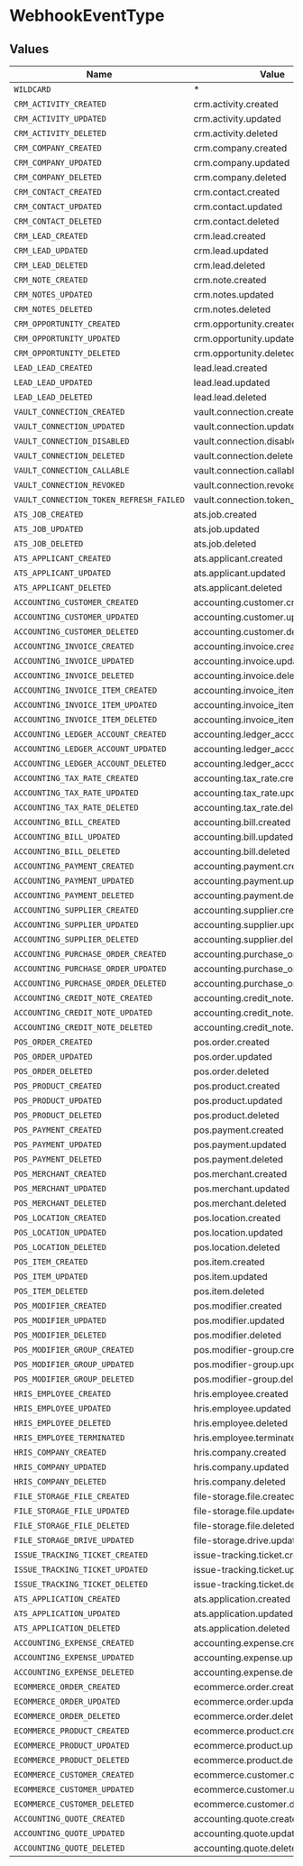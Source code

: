 # WebhookEventType


## Values

| Name                                    | Value                                   |
| --------------------------------------- | --------------------------------------- |
| `WILDCARD`                              | *                                       |
| `CRM_ACTIVITY_CREATED`                  | crm.activity.created                    |
| `CRM_ACTIVITY_UPDATED`                  | crm.activity.updated                    |
| `CRM_ACTIVITY_DELETED`                  | crm.activity.deleted                    |
| `CRM_COMPANY_CREATED`                   | crm.company.created                     |
| `CRM_COMPANY_UPDATED`                   | crm.company.updated                     |
| `CRM_COMPANY_DELETED`                   | crm.company.deleted                     |
| `CRM_CONTACT_CREATED`                   | crm.contact.created                     |
| `CRM_CONTACT_UPDATED`                   | crm.contact.updated                     |
| `CRM_CONTACT_DELETED`                   | crm.contact.deleted                     |
| `CRM_LEAD_CREATED`                      | crm.lead.created                        |
| `CRM_LEAD_UPDATED`                      | crm.lead.updated                        |
| `CRM_LEAD_DELETED`                      | crm.lead.deleted                        |
| `CRM_NOTE_CREATED`                      | crm.note.created                        |
| `CRM_NOTES_UPDATED`                     | crm.notes.updated                       |
| `CRM_NOTES_DELETED`                     | crm.notes.deleted                       |
| `CRM_OPPORTUNITY_CREATED`               | crm.opportunity.created                 |
| `CRM_OPPORTUNITY_UPDATED`               | crm.opportunity.updated                 |
| `CRM_OPPORTUNITY_DELETED`               | crm.opportunity.deleted                 |
| `LEAD_LEAD_CREATED`                     | lead.lead.created                       |
| `LEAD_LEAD_UPDATED`                     | lead.lead.updated                       |
| `LEAD_LEAD_DELETED`                     | lead.lead.deleted                       |
| `VAULT_CONNECTION_CREATED`              | vault.connection.created                |
| `VAULT_CONNECTION_UPDATED`              | vault.connection.updated                |
| `VAULT_CONNECTION_DISABLED`             | vault.connection.disabled               |
| `VAULT_CONNECTION_DELETED`              | vault.connection.deleted                |
| `VAULT_CONNECTION_CALLABLE`             | vault.connection.callable               |
| `VAULT_CONNECTION_REVOKED`              | vault.connection.revoked                |
| `VAULT_CONNECTION_TOKEN_REFRESH_FAILED` | vault.connection.token_refresh.failed   |
| `ATS_JOB_CREATED`                       | ats.job.created                         |
| `ATS_JOB_UPDATED`                       | ats.job.updated                         |
| `ATS_JOB_DELETED`                       | ats.job.deleted                         |
| `ATS_APPLICANT_CREATED`                 | ats.applicant.created                   |
| `ATS_APPLICANT_UPDATED`                 | ats.applicant.updated                   |
| `ATS_APPLICANT_DELETED`                 | ats.applicant.deleted                   |
| `ACCOUNTING_CUSTOMER_CREATED`           | accounting.customer.created             |
| `ACCOUNTING_CUSTOMER_UPDATED`           | accounting.customer.updated             |
| `ACCOUNTING_CUSTOMER_DELETED`           | accounting.customer.deleted             |
| `ACCOUNTING_INVOICE_CREATED`            | accounting.invoice.created              |
| `ACCOUNTING_INVOICE_UPDATED`            | accounting.invoice.updated              |
| `ACCOUNTING_INVOICE_DELETED`            | accounting.invoice.deleted              |
| `ACCOUNTING_INVOICE_ITEM_CREATED`       | accounting.invoice_item.created         |
| `ACCOUNTING_INVOICE_ITEM_UPDATED`       | accounting.invoice_item.updated         |
| `ACCOUNTING_INVOICE_ITEM_DELETED`       | accounting.invoice_item.deleted         |
| `ACCOUNTING_LEDGER_ACCOUNT_CREATED`     | accounting.ledger_account.created       |
| `ACCOUNTING_LEDGER_ACCOUNT_UPDATED`     | accounting.ledger_account.updated       |
| `ACCOUNTING_LEDGER_ACCOUNT_DELETED`     | accounting.ledger_account.deleted       |
| `ACCOUNTING_TAX_RATE_CREATED`           | accounting.tax_rate.created             |
| `ACCOUNTING_TAX_RATE_UPDATED`           | accounting.tax_rate.updated             |
| `ACCOUNTING_TAX_RATE_DELETED`           | accounting.tax_rate.deleted             |
| `ACCOUNTING_BILL_CREATED`               | accounting.bill.created                 |
| `ACCOUNTING_BILL_UPDATED`               | accounting.bill.updated                 |
| `ACCOUNTING_BILL_DELETED`               | accounting.bill.deleted                 |
| `ACCOUNTING_PAYMENT_CREATED`            | accounting.payment.created              |
| `ACCOUNTING_PAYMENT_UPDATED`            | accounting.payment.updated              |
| `ACCOUNTING_PAYMENT_DELETED`            | accounting.payment.deleted              |
| `ACCOUNTING_SUPPLIER_CREATED`           | accounting.supplier.created             |
| `ACCOUNTING_SUPPLIER_UPDATED`           | accounting.supplier.updated             |
| `ACCOUNTING_SUPPLIER_DELETED`           | accounting.supplier.deleted             |
| `ACCOUNTING_PURCHASE_ORDER_CREATED`     | accounting.purchase_order.created       |
| `ACCOUNTING_PURCHASE_ORDER_UPDATED`     | accounting.purchase_order.updated       |
| `ACCOUNTING_PURCHASE_ORDER_DELETED`     | accounting.purchase_order.deleted       |
| `ACCOUNTING_CREDIT_NOTE_CREATED`        | accounting.credit_note.created          |
| `ACCOUNTING_CREDIT_NOTE_UPDATED`        | accounting.credit_note.updated          |
| `ACCOUNTING_CREDIT_NOTE_DELETED`        | accounting.credit_note.deleted          |
| `POS_ORDER_CREATED`                     | pos.order.created                       |
| `POS_ORDER_UPDATED`                     | pos.order.updated                       |
| `POS_ORDER_DELETED`                     | pos.order.deleted                       |
| `POS_PRODUCT_CREATED`                   | pos.product.created                     |
| `POS_PRODUCT_UPDATED`                   | pos.product.updated                     |
| `POS_PRODUCT_DELETED`                   | pos.product.deleted                     |
| `POS_PAYMENT_CREATED`                   | pos.payment.created                     |
| `POS_PAYMENT_UPDATED`                   | pos.payment.updated                     |
| `POS_PAYMENT_DELETED`                   | pos.payment.deleted                     |
| `POS_MERCHANT_CREATED`                  | pos.merchant.created                    |
| `POS_MERCHANT_UPDATED`                  | pos.merchant.updated                    |
| `POS_MERCHANT_DELETED`                  | pos.merchant.deleted                    |
| `POS_LOCATION_CREATED`                  | pos.location.created                    |
| `POS_LOCATION_UPDATED`                  | pos.location.updated                    |
| `POS_LOCATION_DELETED`                  | pos.location.deleted                    |
| `POS_ITEM_CREATED`                      | pos.item.created                        |
| `POS_ITEM_UPDATED`                      | pos.item.updated                        |
| `POS_ITEM_DELETED`                      | pos.item.deleted                        |
| `POS_MODIFIER_CREATED`                  | pos.modifier.created                    |
| `POS_MODIFIER_UPDATED`                  | pos.modifier.updated                    |
| `POS_MODIFIER_DELETED`                  | pos.modifier.deleted                    |
| `POS_MODIFIER_GROUP_CREATED`            | pos.modifier-group.created              |
| `POS_MODIFIER_GROUP_UPDATED`            | pos.modifier-group.updated              |
| `POS_MODIFIER_GROUP_DELETED`            | pos.modifier-group.deleted              |
| `HRIS_EMPLOYEE_CREATED`                 | hris.employee.created                   |
| `HRIS_EMPLOYEE_UPDATED`                 | hris.employee.updated                   |
| `HRIS_EMPLOYEE_DELETED`                 | hris.employee.deleted                   |
| `HRIS_EMPLOYEE_TERMINATED`              | hris.employee.terminated                |
| `HRIS_COMPANY_CREATED`                  | hris.company.created                    |
| `HRIS_COMPANY_UPDATED`                  | hris.company.updated                    |
| `HRIS_COMPANY_DELETED`                  | hris.company.deleted                    |
| `FILE_STORAGE_FILE_CREATED`             | file-storage.file.created               |
| `FILE_STORAGE_FILE_UPDATED`             | file-storage.file.updated               |
| `FILE_STORAGE_FILE_DELETED`             | file-storage.file.deleted               |
| `FILE_STORAGE_DRIVE_UPDATED`            | file-storage.drive.updated              |
| `ISSUE_TRACKING_TICKET_CREATED`         | issue-tracking.ticket.created           |
| `ISSUE_TRACKING_TICKET_UPDATED`         | issue-tracking.ticket.updated           |
| `ISSUE_TRACKING_TICKET_DELETED`         | issue-tracking.ticket.deleted           |
| `ATS_APPLICATION_CREATED`               | ats.application.created                 |
| `ATS_APPLICATION_UPDATED`               | ats.application.updated                 |
| `ATS_APPLICATION_DELETED`               | ats.application.deleted                 |
| `ACCOUNTING_EXPENSE_CREATED`            | accounting.expense.created              |
| `ACCOUNTING_EXPENSE_UPDATED`            | accounting.expense.updated              |
| `ACCOUNTING_EXPENSE_DELETED`            | accounting.expense.deleted              |
| `ECOMMERCE_ORDER_CREATED`               | ecommerce.order.created                 |
| `ECOMMERCE_ORDER_UPDATED`               | ecommerce.order.updated                 |
| `ECOMMERCE_ORDER_DELETED`               | ecommerce.order.deleted                 |
| `ECOMMERCE_PRODUCT_CREATED`             | ecommerce.product.created               |
| `ECOMMERCE_PRODUCT_UPDATED`             | ecommerce.product.updated               |
| `ECOMMERCE_PRODUCT_DELETED`             | ecommerce.product.deleted               |
| `ECOMMERCE_CUSTOMER_CREATED`            | ecommerce.customer.created              |
| `ECOMMERCE_CUSTOMER_UPDATED`            | ecommerce.customer.updated              |
| `ECOMMERCE_CUSTOMER_DELETED`            | ecommerce.customer.deleted              |
| `ACCOUNTING_QUOTE_CREATED`              | accounting.quote.created                |
| `ACCOUNTING_QUOTE_UPDATED`              | accounting.quote.updated                |
| `ACCOUNTING_QUOTE_DELETED`              | accounting.quote.deleted                |